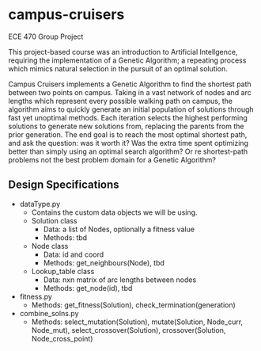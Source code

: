 # campus-cruisers
ECE 470 Group Project

This project-based course was an introduction to Artificial Intellgence, requiring the implementation of a Genetic Algorithm; a repeating process which mimics natural selection in the pursuit of an optimal solution.

Campus Cruisers implements a Genetic Algorithm to find the shortest path between two points on campus. Taking in a vast network of nodes and arc lengths which represent every possible walking path on campus, the algorithm aims to quickly generate an initial population of solutions through fast yet unoptimal methods. Each iteration selects the highest performing solutions to generate new solutions from, replacing the parents from the prior generation. The end goal is to reach the most optimal shortest path, and ask the question: was it worth it? Was the extra time spent optimizing better than simply using an optimal search algorithm? Or re shortest-path problems not the best problem domain for a Genetic Algorithm?

## Design Specifications
- dataType.py
  - Contains the custom data objects we will be using.
  - Solution class
    - Data: a list of Nodes, optionally a fitness value
    - Methods: tbd
  - Node class
    - Data: id and coord
    - Methods: get_neighbours(Node), tbd
  - Lookup_table class
    - Data: nxn matrix of arc lengths between nodes
    - Methods: get_node(id), tbd
- fitness.py
  - Methods: get_fitness(Solution), check_termination(generation)
- combine_solns.py
  - Methods: select_mutation(Solution), mutate(Solution, Node_curr, Node_mut), select_crossover(Solution), crossover(Solution, Node_cross_point)

